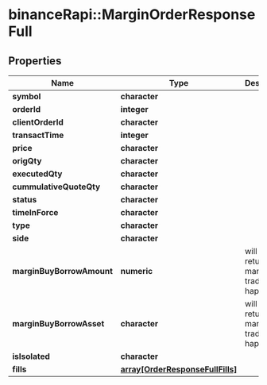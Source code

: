 # binanceRapi::MarginOrderResponseFull


## Properties
Name | Type | Description | Notes
------------ | ------------- | ------------- | -------------
**symbol** | **character** |  | 
**orderId** | **integer** |  | 
**clientOrderId** | **character** |  | 
**transactTime** | **integer** |  | 
**price** | **character** |  | 
**origQty** | **character** |  | 
**executedQty** | **character** |  | 
**cummulativeQuoteQty** | **character** |  | 
**status** | **character** |  | 
**timeInForce** | **character** |  | 
**type** | **character** |  | 
**side** | **character** |  | 
**marginBuyBorrowAmount** | **numeric** | will not return if no margin trade happens | 
**marginBuyBorrowAsset** | **character** | will not return if no margin trade happens | 
**isIsolated** | **character** |  | 
**fills** | [**array[OrderResponseFullFills]**](orderResponseFull_fills.md) |  | 


